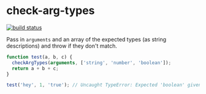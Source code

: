 # check-arg-types

[![build status](https://api.travis-ci.org/staydecent/check-arg-types.svg)](http://travis-ci.org/staydecent/check-arg-types)

Pass in `arguments` and an array of the expected types (as string descriptions) and throw if they don't match.

```javascript
function test(a, b, c) {
  checkArgTypes(arguments, ['string', 'number', 'boolean']);
  return a + b + c;
}

test('hey', 1, 'true'); // Uncaught TypeError: Expected 'boolean' given 'string' for argument at index 2
```
